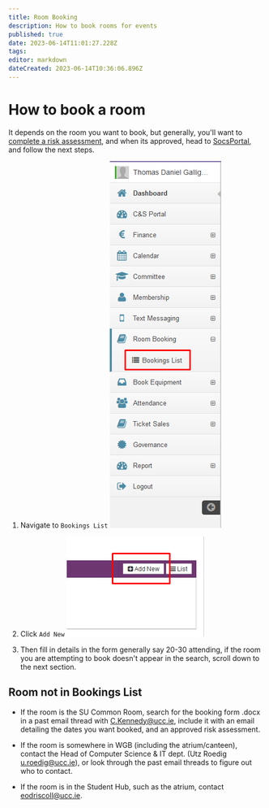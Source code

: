 ```yaml
---
title: Room Booking
description: How to book rooms for events
published: true
date: 2023-06-14T11:01:27.228Z
tags: 
editor: markdown
dateCreated: 2023-06-14T10:36:06.896Z
---
```


# How to book a room

It depends on the room you want to book, but generally, you'll want to [complete a risk assessment](./risk-assessment), and when its approved, head to [SocsPortal](https://socsportal.ucc.ie), and follow the next steps.

1. Navigate to `Bookings List`
![room_booking_nav.png](/assets/committee/room_booking_nav.png)

2. Click `Add New`
![room_booking_add.png](/assets/committee/room_booking_add.png)

3. Then fill in details in the form generally say 20-30 attending, if the room you are attempting to book doesn't appear in the search, scroll down to the next section.

## Room not in Bookings List

- If the room is the SU Common Room, search for the booking form .docx in a past email thread with C.Kennedy@ucc.ie, include it with an email detailing the dates you want booked, and an approved risk assessment.

- If the room is somewhere in WGB (including the atrium/canteen), contact the Head of Computer Science & IT dept. (Utz Roedig u.roedig@ucc.ie), or look through the past email threads to figure out who to contact.

- If the room is in the Student Hub, such as the atrium, contact eodriscoll@ucc.ie.